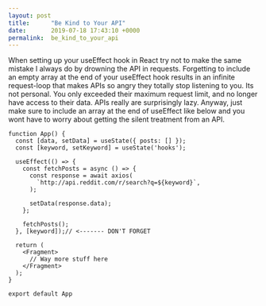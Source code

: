 ```yaml
---
layout: post
title:      "Be Kind to Your API"
date:       2019-07-18 17:43:10 +0000
permalink:  be_kind_to_your_api
---
```



When setting up your useEffect hook in React try not to make the same mistake I always do by drowning the API in requests. Forgetting to include an empty array at the end of your useEffect hook results in an infinite request-loop that makes APIs so angry they totally stop listening to you. Its not personal. You only exceeded their maximum request limit, and no longer have access to their data. APIs really are surprisingly  lazy. Anyway, just make sure to include an array at the end of useEffect like below and you wont have to worry about getting the silent treatment from an API.

```
function App() {
  const [data, setData] = useState({ posts: [] });
  const [keyword, setKeyword] = useState('hooks');

  useEffect(() => {
    const fetchPosts = async () => {
      const response = await axios(
        `http://api.reddit.com/r/search?q=${keyword}`,
      );

      setData(response.data);
    };

    fetchPosts();
  }, [keyword]);// <------- DON'T FORGET

  return (
    <Fragment>
      // Way more stuff here
    </Fragment>
  );
}

export default App
```
